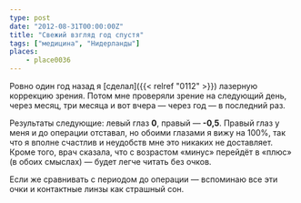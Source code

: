```yaml
---
type: post
date: "2012-08-31T00:00:00Z"
title: "Свежий взгляд год спустя"
tags: ["медицина", "Нидерланды"]
places:
    - place0036
---
```


Ровно один год назад я [сделал]({{< relref "0112" >}}) лазерную коррекцию зрения. Потом мне проверяли зрение на следующий день, через месяц, три месяца и вот вчера — через год — в последний раз.

<!--more-->

Результаты следующие: левый глаз **0**, правый — **-0,5**. Правый глаз у меня и до операции отставал, но обоими глазами я вижу на 100%, так что я вполне счастлив и неудобств мне это никаких не доставляет. Кроме того, врач сказала, что с возрастом «минус» перейдёт в «плюс» (в обоих смыслах) — будет легче читать без очков.

Если же сравнивать с периодом до операции — вспоминаю все эти очки и контактные линзы как страшный сон.
